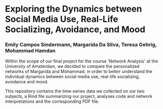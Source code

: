 # Exploring the Dynamics between Social Media Use, Real-Life Socializing, Avoidance, and Mood  
### Emily Campos Sindermann, Margarida Da Silva, Teresa Gehrig, Mohammad Hamdan

Within the scope of our final project for the course 'Network Analysis' at the University of Amsterdam, we decided to compare the personalized networks of Margarida and Mohammad, in order to better understand the individual dynamics between social media use, real-life socializing, avoidance and mood. 

This repository contains the time-series data we collected on our two subjects, a Rmd file summarizing our project, analyses code and network interpretations and the corresponding PDF file. 
